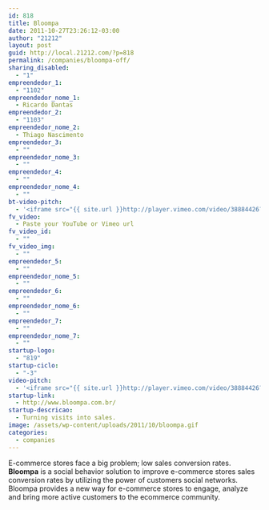```yaml
---
id: 818
title: Bloompa
date: 2011-10-27T23:26:12-03:00
author: "21212"
layout: post
guid: http://local.21212.com/?p=818
permalink: /companies/bloompa-off/
sharing_disabled:
  - "1"
empreendedor_1:
  - "1102"
empreendedor_nome_1:
  - Ricardo Dantas
empreendedor_2:
  - "1103"
empreendedor_nome_2:
  - Thiago Nascimento
empreendedor_3:
  - ""
empreendedor_nome_3:
  - ""
empreendedor_4:
  - ""
empreendedor_nome_4:
  - ""
bt-video-pitch:
  - '<iframe src="{{ site.url }}http://player.vimeo.com/video/38884426?title=0&byline=0&portrait=0" width="620" height="349" frameborder="0" webkitAllowFullScreen mozallowfullscreen allowFullScreen></iframe>'
fv_video:
  - Paste your YouTube or Vimeo url
fv_video_id:
  - ""
fv_video_img:
  - ""
empreendedor_5:
  - ""
empreendedor_nome_5:
  - ""
empreendedor_6:
  - ""
empreendedor_nome_6:
  - ""
empreendedor_7:
  - ""
empreendedor_nome_7:
  - ""
startup-logo:
  - "819"
startup-ciclo:
  - "-3"
video-pitch:
  - '<iframe src="{{ site.url }}http://player.vimeo.com/video/38884426?title=0&byline=0&portrait=0" width="640" height="360" frameborder="0" webkitAllowFullScreen mozallowfullscreen allowFullScreen></iframe>'
startup-link:
  - http://www.bloompa.com.br/
startup-descricao:
  - Turning visits into sales.
image: /assets/wp-content/uploads/2011/10/bloompa.gif
categories:
  - companies
---
```

E-commerce stores face a big problem; low sales conversion rates. **Bloompa** is a social behavior solution to improve e-commerce stores sales conversion rates by utilizing the power of customers social networks. Bloompa provides a new way for e-commerce stores to engage, analyze and bring more active customers to the ecommerce community.